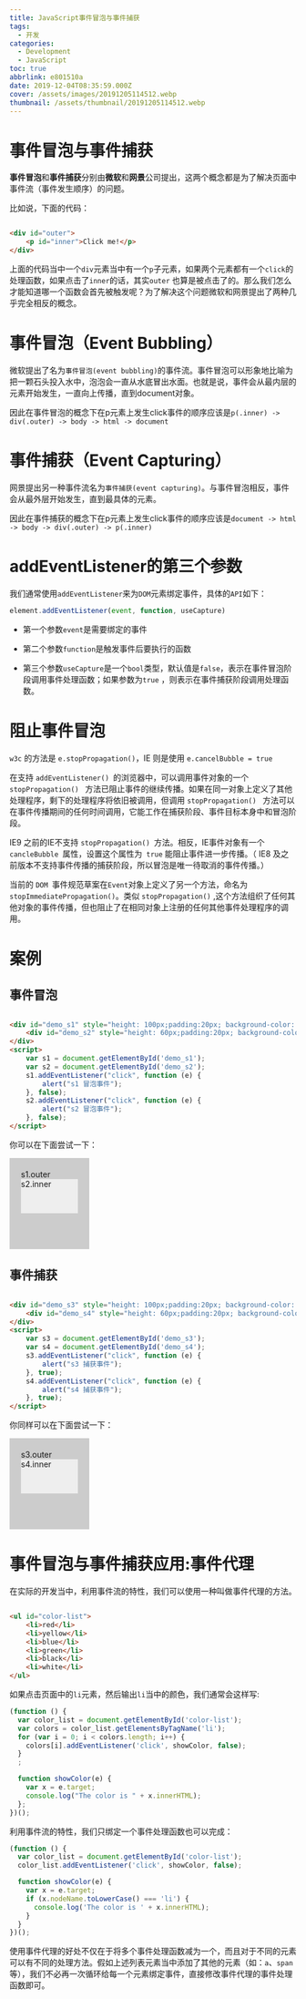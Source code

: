 ```yaml
---
title: JavaScript事件冒泡与事件捕获
tags:
  - 开发
categories:
  - Development
  - JavaScript
toc: true
abbrlink: e801510a
date: 2019-12-04T08:35:59.000Z
cover: /assets/images/20191205114512.webp
thumbnail: /assets/thumbnail/20191205114512.webp
---
```


# 事件冒泡与事件捕获

**事件冒泡**和**事件捕获**分别由**微软**和**网景**公司提出，这两个概念都是为了解决页面中事件流（事件发生顺序）的问题。

比如说，下面的代码：

```html

<div id="outer">
    <p id="inner">Click me!</p>
</div>
```

上面的代码当中一个`div`元素当中有一个`p`子元素，如果两个元素都有一个`click`的处理函数，如果点击了`inner`的话，其实`outer`
也算是被点击了的。那么我们怎么才能知道哪一个函数会首先被触发呢？为了解决这个问题微软和网景提出了两种几乎完全相反的概念。

<!-- more -->

# 事件冒泡（Event Bubbling）

微软提出了名为`事件冒泡(event bubbling)`的事件流。事件冒泡可以形象地比喻为把一颗石头投入水中，泡泡会一直从水底冒出水面。也就是说，事件会从最内层的元素开始发生，一直向上传播，直到document对象。

因此在事件冒泡的概念下在p元素上发生click事件的顺序应该是`p(.inner) -> div(.outer) -> body -> html -> document`

# 事件捕获（Event Capturing）

网景提出另一种事件流名为`事件捕获(event capturing)`。与事件冒泡相反，事件会从最外层开始发生，直到最具体的元素。

因此在事件捕获的概念下在p元素上发生click事件的顺序应该是`document -> html -> body -> div(.outer) -> p(.inner)`

# addEventListener的第三个参数

我们通常使用`addEventListener`来为`DOM`元素绑定事件，具体的`API`如下：

```javascript
element.addEventListener(event, function, useCapture)
```

* 第一个参数`event`是需要绑定的事件

* 第二个参数`function`是触发事件后要执行的函数

* 第三个参数`useCapture`是一个`bool`类型，默认值是`false`，表示在事件冒泡阶段调用事件处理函数；如果参数为`true`
  ，则表示在事件捕获阶段调用处理函数。

# 阻止事件冒泡

`w3c` 的方法是 `e.stopPropagation()`，IE 则是使用 `e.cancelBubble = true`

在支持 `addEventListener() `的浏览器中，可以调用事件对象的一个 `stopPropagation() `
方法已阻止事件的继续传播。如果在同一对象上定义了其他处理程序，剩下的处理程序将依旧被调用，但调用 `stopPropagation() `
方法可以在事件传播期间的任何时间调用，它能工作在捕获阶段、事件目标本身中和冒泡阶段。

IE9 之前的IE不支持 `stopPropagation() `方法。相反，IE事件对象有一个 `cancleBubble `属性，设置这个属性为` true` 能阻止事件进一步传播。（
IE8 及之前版本不支持事件传播的捕获阶段，所以冒泡是唯一待取消的事件传播。）

当前的 `DOM `事件规范草案在` Event `对象上定义了另一个方法，命名为`stopImmediatePropagation()`。类似 `stopPropagation()`
,这个方法组织了任何其他对象的事件传播，但也阻止了在相同对象上注册的任何其他事件处理程序的调用。

# 案例

## 事件冒泡

```html

<div id="demo_s1" style="height: 100px;padding:20px; background-color: gray;">s1.outer
    <div id="demo_s2" style="height: 60px;padding:20px; background-color: white;">s2.inner</div>
</div>
<script>
    var s1 = document.getElementById('demo_s1');
    var s2 = document.getElementById('demo_s2');
    s1.addEventListener("click", function (e) {
        alert("s1 冒泡事件");
    }, false);
    s2.addEventListener("click", function (e) {
        alert("s2 冒泡事件");
    }, false);
</script>
```

你可以在下面尝试一下：

<div id="demo_s1" style="height: 120px; width: 100px; padding:20px; background-color: #cccccc;">s1.outer
    <div id="demo_s2" style="height: 60px; background-color: #eeeeee;">s2.inner</div>
</div>
<script>
    var s1 = document.getElementById('demo_s1');
    var s2 = document.getElementById('demo_s2');
    s1.addEventListener("click",function(e){
        alert("s1 冒泡事件");
    },false);
    s2.addEventListener("click",function(e){
        alert("s2 冒泡事件");
    },false);
</script>

## 事件捕获

```html

<div id="demo_s3" style="height: 100px;padding:20px; background-color: gray;">s1.outer
    <div id="demo_s4" style="height: 60px;padding:20px; background-color: white;">s2.inner</div>
</div>
<script>
    var s3 = document.getElementById('demo_s3');
    var s4 = document.getElementById('demo_s4');
    s3.addEventListener("click", function (e) {
        alert("s3 捕获事件");
    }, true);
    s4.addEventListener("click", function (e) {
        alert("s4 捕获事件");
    }, true);
</script>
```

你同样可以在下面尝试一下：

<div id="demo_s3" style="height: 120px; width: 100px; padding:20px; background-color: #cccccc;">s3.outer
    <div id="demo_s4" style="height: 60px; background-color: #eeeeee;">s4.inner</div>
</div>
<script>
    var s3 = document.getElementById('demo_s3');
    var s4 = document.getElementById('demo_s4');
    s3.addEventListener("click",function(e){
        alert("s3 捕获事件");
    },true);
    s4.addEventListener("click",function(e){
        alert("s4 捕获事件");
    },true);
</script>

# 事件冒泡与事件捕获应用:事件代理

在实际的开发当中，利用事件流的特性，我们可以使用一种叫做事件代理的方法。

```html

<ul id="color-list">
    <li>red</li>
    <li>yellow</li>
    <li>blue</li>
    <li>green</li>
    <li>black</li>
    <li>white</li>
</ul>
```

如果点击页面中的`li`元素，然后输出`li`当中的颜色，我们通常会这样写:

```javascript
(function () {
  var color_list = document.getElementById('color-list');
  var colors = color_list.getElementsByTagName('li');
  for (var i = 0; i < colors.length; i++) {
    colors[i].addEventListener('click', showColor, false);
  }
  ;

  function showColor(e) {
    var x = e.target;
    console.log("The color is " + x.innerHTML);
  };
})();
```

利用事件流的特性，我们只绑定一个事件处理函数也可以完成：

```javascript
(function () {
  var color_list = document.getElementById('color-list');
  color_list.addEventListener('click', showColor, false);

  function showColor(e) {
    var x = e.target;
    if (x.nodeName.toLowerCase() === 'li') {
      console.log('The color is ' + x.innerHTML);
    }
  }
})();
```

使用事件代理的好处不仅在于将多个事件处理函数减为一个，而且对于不同的元素可以有不同的处理方法。假如上述列表元素当中添加了其他的元素（如：`a`、`span`
等），我们不必再一次循环给每一个元素绑定事件，直接修改事件代理的事件处理函数即可。
